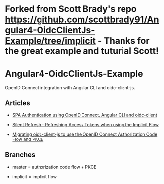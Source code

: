 # Forked from Scott Brady's repo https://github.com/scottbrady91/Angular4-OidcClientJs-Example/tree/implicit - Thanks for the great example and tuturial Scott!
# Angular4-OidcClientJs-Example

OpenID Connect integration with Angular CLI and oidc-client-js.

## Articles

- [SPA Authentication using OpenID Connect, Angular CLI and oidc-client](https://www.scottbrady91.com/Angular/SPA-Authentiction-using-OpenID-Connect-Angular-CLI-and-oidc-client)

- [Silent Refresh - Refreshing Access Tokens when using the Implicit Flow](https://www.scottbrady91.com/OpenID-Connect/Silent-Refresh-Refreshing-Access-Tokens-when-using-the-Implicit-Flow)

- [Migrating oidc-client-js to use the OpenID Connect Authorization Code Flow and PKCE](https://www.scottbrady91.com/Angular/Migrating-oidc-client-js-to-use-the-OpenID-Connect-Authorization-Code-Flow-and-PKCE)

## Branches

- master = authorization code flow + PKCE

- implicit = implicit flow

